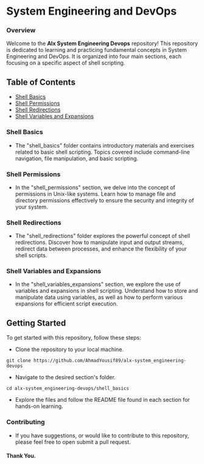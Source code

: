 # System Engineering and DevOps

### Overview

Welcome to the **Alx System Engineering Devops** repository! This repository is dedicated to learning and practicing fundamental concepts in System Engineering and DevOps. It is organized into four main sections, each focusing on a specific aspect of shell scripting.

## Table of Contents

- [Shell Basics](0x00-shell_basics)
- [Shell Permissions](0x01-shell_permissions)
- [Shell Redirections](0x02-shell_redirections)
- [Shell Variables and Expansions](0x03-shell_variables_expansions)

### Shell Basics

- The "shell_basics" folder contains introductory materials and exercises related to basic shell scripting. Topics covered include command-line navigation, file manipulation, and basic scripting.

### Shell Permissions

- In the "shell_permissions" section, we delve into the concept of permissions in Unix-like systems. Learn how to manage file and directory permissions effectively to ensure the security and integrity of your system.

### Shell Redirections

- The "shell_redirections" folder explores the powerful concept of shell redirections. Discover how to manipulate input and output streams, redirect data between processes, and enhance the flexibility of your shell scripts.

### Shell Variables and Expansions

- In the "shell_variables_expansions" section, we explore the use of variables and expansions in shell scripting. Understand how to store and manipulate data using variables, as well as how to perform various expansions for efficient script execution.

## Getting Started

To get started with this repository, follow these steps:

- Clone the repository to your local machine.

```
git clone https://github.com/AhmadYousif89/alx-system_engineering-devops
```

- Navigate to the desired section's folder.

```
cd alx-system_engineering-devops/shell_basics
```

- Explore the files and follow the README file found in each section for hands-on learning.

### Contributing

- If you have suggestions, or would like to contribute to this repository, please feel free to open submit a pull request.

#### Thank You.
